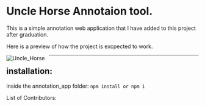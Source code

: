 # Uncle Horse Annotaion tool.

This is a simple annotation web application that I have added to this project after graduation.

Here is a preview of how the project is excpected to work.

<img src="./project-sketch-preview.png"
     alt="Uncle_Horse"
     style="float: left; margin-right: 10px;" />

<hr>

## installation:

inside the annotation_app folder:
`npm install or npm i`

List of Contributors:
